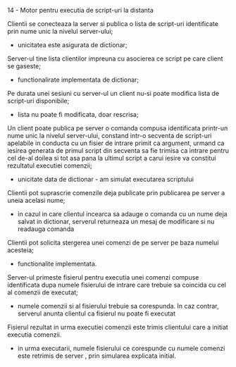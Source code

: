 14 - Motor pentru executia de script-uri la distanta

Clientii se conecteaza la server si publica o lista de script-uri identificate prin nume unic la nivelul server-ului;

- unicitatea este asigurata de dictionar;

Server-ul tine lista clientilor impreuna cu asocierea ce script pe care client se gaseste;

-  functionalirate implementata de dictionar;

Pe durata unei sesiuni cu server-ul un client nu-si poate modifica lista de script-uri disponibile;

- lista nu poate fi modificata, doar rescrisa;

Un client poate publica pe server o comanda compusa identificata printr-un nume
unic la nivelul server-ului, constand intr-o secventa de script-uri apelabile in
conducta cu un fisier de intrare primit ca argument, urmand ca iesirea generata de
primul script din secventa sa fie trimisa ca intrare pentru cel de-al doilea si tot asa
pana la ultimul script a carui iesire va constitui rezultatul executiei comenzii;

- unicitate data de dictionar -  am simulat executarea scriptului 

Clientii pot suprascrie comenzile deja publicate prin publicarea pe server a uneia acelasi nume;

- in cazul in care clientul incearca sa adauge o comanda cu un nume deja salvat in dictionar, serverul returneaza un mesaj de modificare si nu readauga comanda

Clientii pot solicita stergerea unei comenzi de pe server pe baza numelui acesteia;

- functionalite implementata.

Server-ul primeste fisierul pentru executia unei comenzi compuse identificata dupa
numele fisierului de intrare care trebuie sa coincida cu cel al comenzii de executat;

- numele comenzii si al fisierului trebuie sa corespunda. In caz contrar, serverul anunta clientul ca fisierul nu poate fi executat

Fisierul rezultat in urma executiei comenzii este trimis clientului care a initiat executia comenzii.

- in urma executarii, numele fisierului ce corespunde cu numele comenzi este retrimis de server , prin simularea explicata initial.
